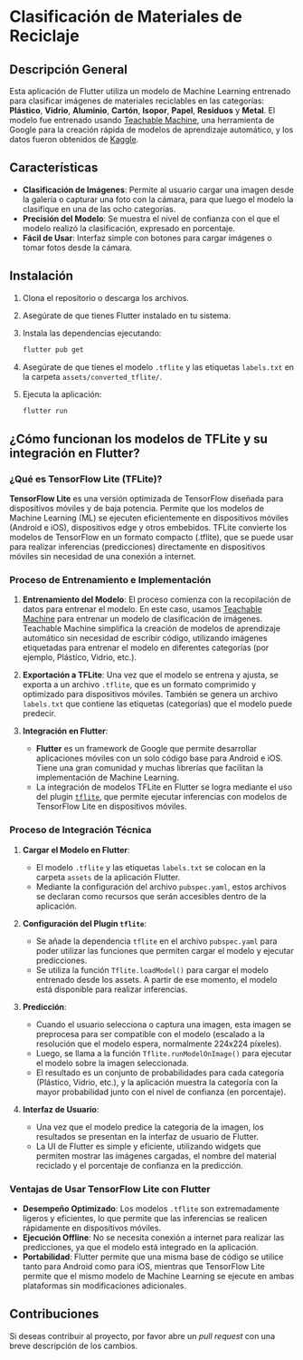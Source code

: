 # Clasificación de Materiales de Reciclaje

## Descripción General

Esta aplicación de Flutter utiliza un modelo de Machine Learning entrenado para clasificar imágenes de materiales reciclables en las categorías: **Plástico**, **Vidrio**, **Aluminio**, **Cartón**, **Isopor**, **Papel**, **Residuos** y **Metal**. El modelo fue entrenado usando [Teachable Machine](https://teachablemachine.withgoogle.com/), una herramienta de Google para la creación rápida de modelos de aprendizaje automático, y los datos fueron obtenidos de [Kaggle](https://www.kaggle.com/).

## Características

- **Clasificación de Imágenes**: Permite al usuario cargar una imagen desde la galería o capturar una foto con la cámara, para que luego el modelo la clasifique en una de las ocho categorías.
- **Precisión del Modelo**: Se muestra el nivel de confianza con el que el modelo realizó la clasificación, expresado en porcentaje.
- **Fácil de Usar**: Interfaz simple con botones para cargar imágenes o tomar fotos desde la cámara.

## Instalación

1. Clona el repositorio o descarga los archivos.
2. Asegúrate de que tienes Flutter instalado en tu sistema.
3. Instala las dependencias ejecutando:

   ```bash
   flutter pub get
   ```

4. Asegúrate de que tienes el modelo `.tflite` y las etiquetas `labels.txt` en la carpeta `assets/converted_tflite/`.
5. Ejecuta la aplicación:

   ```bash
   flutter run
   ```

## ¿Cómo funcionan los modelos de TFLite y su integración en Flutter?

### ¿Qué es TensorFlow Lite (TFLite)?

**TensorFlow Lite** es una versión optimizada de TensorFlow diseñada para dispositivos móviles y de baja potencia. Permite que los modelos de Machine Learning (ML) se ejecuten eficientemente en dispositivos móviles (Android e iOS), dispositivos edge y otros embebidos. TFLite convierte los modelos de TensorFlow en un formato compacto (.tflite), que se puede usar para realizar inferencias (predicciones) directamente en dispositivos móviles sin necesidad de una conexión a internet.

### Proceso de Entrenamiento e Implementación

1. **Entrenamiento del Modelo**: El proceso comienza con la recopilación de datos para entrenar el modelo. En este caso, usamos [Teachable Machine](https://teachablemachine.withgoogle.com/) para entrenar un modelo de clasificación de imágenes. Teachable Machine simplifica la creación de modelos de aprendizaje automático sin necesidad de escribir código, utilizando imágenes etiquetadas para entrenar el modelo en diferentes categorías (por ejemplo, Plástico, Vidrio, etc.).

2. **Exportación a TFLite**: Una vez que el modelo se entrena y ajusta, se exporta a un archivo `.tflite`, que es un formato comprimido y optimizado para dispositivos móviles. También se genera un archivo `labels.txt` que contiene las etiquetas (categorías) que el modelo puede predecir.

3. **Integración en Flutter**:
   - **Flutter** es un framework de Google que permite desarrollar aplicaciones móviles con un solo código base para Android e iOS. Tiene una gran comunidad y muchas librerías que facilitan la implementación de Machine Learning.
   - La integración de modelos TFLite en Flutter se logra mediante el uso del plugin [`tflite`](https://pub.dev/packages/tflite), que permite ejecutar inferencias con modelos de TensorFlow Lite en dispositivos móviles.

### Proceso de Integración Técnica

1. **Cargar el Modelo en Flutter**:

   - El modelo `.tflite` y las etiquetas `labels.txt` se colocan en la carpeta `assets` de la aplicación Flutter.
   - Mediante la configuración del archivo `pubspec.yaml`, estos archivos se declaran como recursos que serán accesibles dentro de la aplicación.

2. **Configuración del Plugin `tflite`**:

   - Se añade la dependencia `tflite` en el archivo `pubspec.yaml` para poder utilizar las funciones que permiten cargar el modelo y ejecutar predicciones.
   - Se utiliza la función `Tflite.loadModel()` para cargar el modelo entrenado desde los assets. A partir de ese momento, el modelo está disponible para realizar inferencias.

3. **Predicción**:

   - Cuando el usuario selecciona o captura una imagen, esta imagen se preprocesa para ser compatible con el modelo (escalado a la resolución que el modelo espera, normalmente 224x224 píxeles).
   - Luego, se llama a la función `Tflite.runModelOnImage()` para ejecutar el modelo sobre la imagen seleccionada.
   - El resultado es un conjunto de probabilidades para cada categoría (Plástico, Vidrio, etc.), y la aplicación muestra la categoría con la mayor probabilidad junto con el nivel de confianza (en porcentaje).

4. **Interfaz de Usuario**:
   - Una vez que el modelo predice la categoría de la imagen, los resultados se presentan en la interfaz de usuario de Flutter.
   - La UI de Flutter es simple y eficiente, utilizando widgets que permiten mostrar las imágenes cargadas, el nombre del material reciclado y el porcentaje de confianza en la predicción.

### Ventajas de Usar TensorFlow Lite con Flutter

- **Desempeño Optimizado**: Los modelos `.tflite` son extremadamente ligeros y eficientes, lo que permite que las inferencias se realicen rápidamente en dispositivos móviles.
- **Ejecución Offline**: No se necesita conexión a internet para realizar las predicciones, ya que el modelo está integrado en la aplicación.
- **Portabilidad**: Flutter permite que una misma base de código se utilice tanto para Android como para iOS, mientras que TensorFlow Lite permite que el mismo modelo de Machine Learning se ejecute en ambas plataformas sin modificaciones adicionales.

## Contribuciones

Si deseas contribuir al proyecto, por favor abre un _pull request_ con una breve descripción de los cambios.

